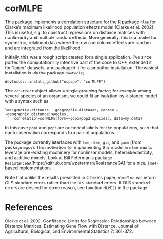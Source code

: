 corMLPE
=======

This package implements a correlation structure for the R package `nlme` for Clarke's maximum likelihood population effects model (Clarke et al. 2002). This is useful, e.g. to construct regressions on distance matrices with nonlinearity and multiple random effects. More generally, this is a model for symmetric, relational data where the row and column effects are random and are integrated from the likelihood.

Initially, this was a rough script created for a single application. I've since ported the computationally intensive part of the code to C++, extended it for 'larger' datasets, and packaged it for a smoother installation. The easiest installation is via the package `devtools`;

```{r}
devtools:::install_github("nspope", "corMLPE")
```

The `corStruct` object allows a single grouping factor; for example among several species of an organism, we could fit an isolation-by-distance model with a syntax such as

```{r}
lme(genetic.distance ~ geographic.distance, random = ~geographic.distance|species, 
    correlation=corMLPE(form=~pop1+pop2|species), data=my.data)
```

In this case `pop1` and `pop2` are numerical labels for the populations, such that each observation corresponds to a pair of populations.

The package currently interfaces with `lme`, `nlme`, `gls`, and `gamm` (from package `mgcv`). The motivation for implementing this model in `nlme` was to leverage pre-existing machinery for nonlinear models, heteroskedasticity, and additive models. Look at Bill Peterman's package `ResistanceGA`[https://github.com/wpeterman/ResistanceGA] for a nice, `lme4`-based implementation.

Note that unlike the results presented in Clarke's paper, `nlme`/`lme` will return GLS standard errors rather than the `OLS` standard errors. If OLS standard errors are desired for some reason, see function `MLPE()` in the package.

# References
Clarke et al. 2002. Confidence Limits for Regression Relationships between Distance Matrices: Estimating Gene Flow with Distance. Journal of Agricultural, Biological, and Environmental Statistics 7: 361-372.
